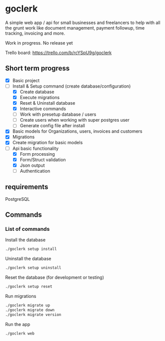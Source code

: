 # goclerk

A simple web app / api for small businesses and freelancers to help with all  the grunt work like document management, payment followup, time tracking, invoicing and more. 

Work in progress. No release yet

Trello board: https://trello.com/b/rcYSpU9g/goclerk

## Short term progress
- [x] Basic project
- [ ] Install & Setup command (create database/configuration)
  - [x] Create database
  - [x] Execute migrations
  - [x] Reset & Uninstall database
  - [x] Interactive commands 
  - [ ] Work with presetup database / users
  - [ ] Create users when working with super postgres user
  - [ ] Generate config file after install
- [x] Basic models for Organizations, users, invoices and customers
- [x] Migrations
- [x] Create migration for basic models
- [ ] Api basic functionality
  - [x] Form processing
  - [x] Form/Struct validation
  - [x] Json output
  - [ ] Authentication
 
## requirements

PostgreSQL

## Commands

### List of commands

Install the database
```bash
./goclerk setup install
```

Uninstall the database
```bash
./goclerk setup uninstall
```
Reset the database (for development or testing)
```bash
./goclerk setup reset
```

Run migrations
```bash
./goclerk migrate up
./goclerk migrate down
./goclerk migrate version
```

Run the app
```bash
./goclerk web
```
